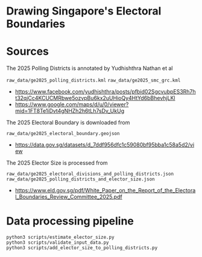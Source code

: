 # Drawing Singapore's Electoral Boundaries



# Sources

The 2025 Polling Districts is annotated by Yudhishthra Nathan et al

`raw_data/ge2025_polling_districts.kml`
`raw_data/ge2025_smc_grc.kml`

- https://www.facebook.com/yudhishthra/posts/pfbid02SgcvubpES3Rh7ht32qjCc4KCUCMRbwe5ozvpBu6kx2uUHioQy4HtYd6bBhevhjLKl
- https://www.google.com/maps/d/u/0/viewer?mid=1FT8Te1iDvt4gNHZh2h6tLh7sDv_UkUg


The 2025 Electoral Boundary is downloaded from

`raw_data/ge2025_electoral_boundary.geojson`

- https://data.gov.sg/datasets/d_7ddf956dfc1c59080bf95bba1c58a5d2/view


The 2025 Elector Size is processed from

`raw_data/ge2025_electoral_divisions_and_polling_districts.json`
`raw_data/ge2025_polling_districts_and_elector_size.json`

- https://www.eld.gov.sg/pdf/White_Paper_on_the_Report_of_the_Electoral_Boundaries_Review_Committee_2025.pdf


# Data processing pipeline

```
python3 scripts/estimate_elector_size.py
python3 scripts/validate_input_data.py
python3 scripts/add_elector_size_to_polling_districts.py
```
